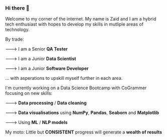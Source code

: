 ### Hi there 👋
Welcome to my corner of the internet.
My name is Zaid and I am a hybrid tech enthusiast with hopes to develop my skills in mutliple areas of technology.

By trade: 

---> I am a Senior **QA Tester**

---> I am a Junior **Data Scientist**

---> I am a Junior **Software Developer** 


... with asperations to upskill myself further in each area.


I'm currently working on a Data Science Bootcamp with CoGrammer focusing on new skills: 

---> **Data processing** / **Data cleaning**

---> **Data visualisations** using **NumPy**, **Pandas**, **Seaborn** and **Matplotlib**

---> Using **ML** / **NLP models**


My moto: Little but **CONSISTENT** progress will generate a **wealth of results**

<!--
**shmozee/shmozee** is a ✨ _special_ ✨ repository because its `README.md` (this file) appears on your GitHub profile.

Here are some ideas to get you started:

- 🔭 I’m currently working on ...
- 🌱 I’m currently learning ...
- 👯 I’m looking to collaborate on ...
- 🤔 I’m looking for help with ...
- 💬 Ask me about ...
- 📫 How to reach me: ...
- 😄 Pronouns: ...
- ⚡ Fun fact: ...
-->
